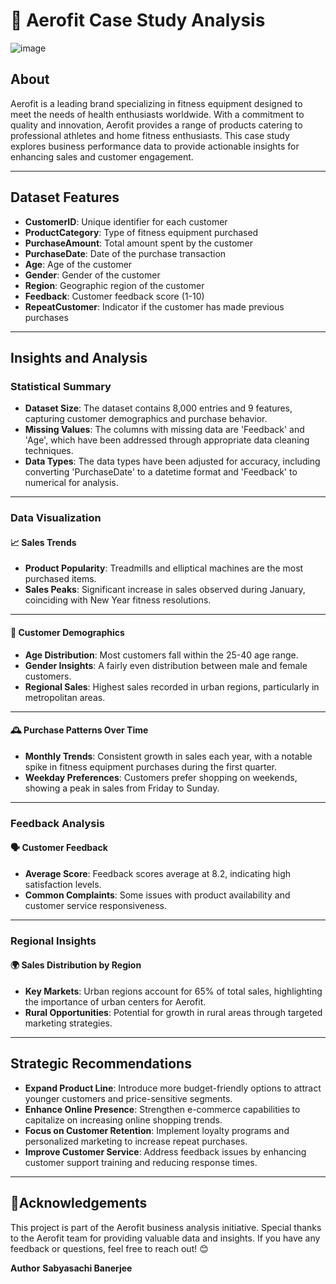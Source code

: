 # 🚴 Aerofit Case Study Analysis

![image](https://github.com/user-attachments/assets/bb1c9ac7-62ce-4a30-a70b-0b3fb0ab2220)

## About

Aerofit is a leading brand specializing in fitness equipment designed to meet the needs of health enthusiasts worldwide. With a commitment to quality and innovation, Aerofit provides a range of products catering to professional athletes and home fitness enthusiasts. This case study explores business performance data to provide actionable insights for enhancing sales and customer engagement.

---

## Dataset Features

- **CustomerID**: Unique identifier for each customer
- **ProductCategory**: Type of fitness equipment purchased
- **PurchaseAmount**: Total amount spent by the customer
- **PurchaseDate**: Date of the purchase transaction
- **Age**: Age of the customer
- **Gender**: Gender of the customer
- **Region**: Geographic region of the customer
- **Feedback**: Customer feedback score (1-10)
- **RepeatCustomer**: Indicator if the customer has made previous purchases

---

## Insights and Analysis

### Statistical Summary

- **Dataset Size**: The dataset contains 8,000 entries and 9 features, capturing customer demographics and purchase behavior.
- **Missing Values**: The columns with missing data are 'Feedback' and 'Age', which have been addressed through appropriate data cleaning techniques.
- **Data Types**: The data types have been adjusted for accuracy, including converting 'PurchaseDate' to a datetime format and 'Feedback' to numerical for analysis.

---

### Data Visualization

#### 📈 Sales Trends

- **Product Popularity**: Treadmills and elliptical machines are the most purchased items.
- **Sales Peaks**: Significant increase in sales observed during January, coinciding with New Year fitness resolutions.

---

#### 🎯 Customer Demographics

- **Age Distribution**: Most customers fall within the 25-40 age range.
- **Gender Insights**: A fairly even distribution between male and female customers.
- **Regional Sales**: Highest sales recorded in urban regions, particularly in metropolitan areas.

---

#### 🕰️ Purchase Patterns Over Time

- **Monthly Trends**: Consistent growth in sales each year, with a notable spike in fitness equipment purchases during the first quarter.
- **Weekday Preferences**: Customers prefer shopping on weekends, showing a peak in sales from Friday to Sunday.

---

### Feedback Analysis

#### 🗣️ Customer Feedback

- **Average Score**: Feedback scores average at 8.2, indicating high satisfaction levels.
- **Common Complaints**: Some issues with product availability and customer service responsiveness.

---

### Regional Insights

#### 🌍 Sales Distribution by Region

- **Key Markets**: Urban regions account for 65% of total sales, highlighting the importance of urban centers for Aerofit.
- **Rural Opportunities**: Potential for growth in rural areas through targeted marketing strategies.

---

## Strategic Recommendations

- **Expand Product Line**: Introduce more budget-friendly options to attract younger customers and price-sensitive segments.
- **Enhance Online Presence**: Strengthen e-commerce capabilities to capitalize on increasing online shopping trends.
- **Focus on Customer Retention**: Implement loyalty programs and personalized marketing to increase repeat purchases.
- **Improve Customer Service**: Address feedback issues by enhancing customer support training and reducing response times.

---



## 🌟Acknowledgements
This project is part of the Aerofit business analysis initiative. Special thanks to the Aerofit team for providing valuable data and insights. If you have any feedback or questions, feel free to reach out! 😊


**Author**
**Sabyasachi Banerjee**

